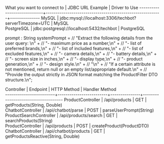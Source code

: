 What you want to connect to  |  JDBC URL Example                                        |  Driver to Use
-----------------------------+----------------------------------------------------------+---------------
MySQL                        |  jdbc:mysql://localhost:3306/techbot?serverTimezone=UTC  |  MySQL        
PostgreSQL                   |  jdbc:postgresql://localhost:5432/techbot                |  PostgreSQL   



prompt :
String systemPrompt =
//                "Extract the following details from the user query: \n" +
//                        "- maximum price as a number,\n" +
//                        "- list of preferred brands,\n" +
//                        "- list of included features,\n" +
//                        "- list of excluded features,\n" +
//                        "- camera details,\n" +
//                        "- battery details,\n" +
//                        "- screen size in inches,\n" +
//                        "- display type,\n" +
//                        "- product generation,\n" +
//                        "- design style.\n" +
//                        "\n" +
//                        "If a certain attribute is not mentioned, return null or an empty list/appropriate default.\n" +
//                        "Provide the output strictly in JSON format matching the ProductFilter DTO structure.\n";


Controller               |  Endpoint               |  HTTP Method  |  Handler Method                     
-------------------------+-------------------------+---------------+-------------------------------------
ProductController        |  /api/products          |  GET          |  getProducts(String, Double)        
ChatbotController        |  /api/chatbot/parse     |  POST         |  parseUserPrompt(String)            
ProductSearchController  |  /api/products/search   |  GET          |  searchProducts(String)             
ProductController        |  /api/products          |  POST         |  createProduct(ProductDTO)          
ChatbotController        |  /api/chatbot/products  |  GET          |  getProductsReactive(String, Double)